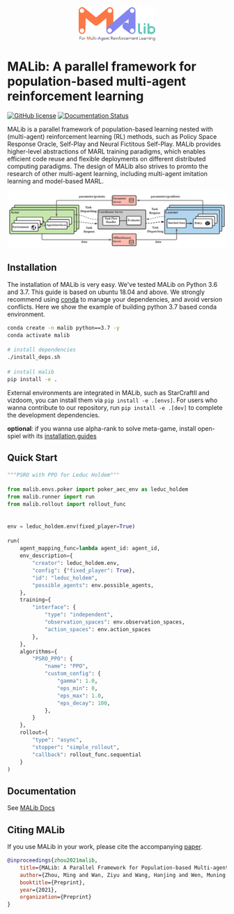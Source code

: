 
<div align=center style="margin-bottom: 20px"><img src="docs/imgs/logo.svg" width="35%"></div>


# MALib: A parallel framework for population-based multi-agent reinforcement learning

[![GitHub license](https://img.shields.io/badge/license-MIT-blue.svg)](https://github.com/sjtu-marl/malib/blob/main/LICENSE)
[![Documentation Status](https://readthedocs.org/projects/malib/badge/?version=latest)](https://malib.readthedocs.io/en/latest/?badge=latest)

MALib is a parallel framework of population-based learning nested with (multi-agent) reinforcement learning (RL) methods, such as Policy Space Response Oracle, Self-Play and Neural Fictitous Self-Play. MALib provides higher-level abstractions of MARL training paradigms, which enables efficient code reuse and flexible deployments on different distributed computing paradigms. The design of MALib also strives to promto the research of other multi-agent learning, including multi-agent imitation learning and model-based MARL.

![architecture](docs/imgs/Architecture.svg)

## Installation

The installation of MALib is very easy. We've tested MALib on Python 3.6 and 3.7. This guide is based on ubuntu 18.04 and above. We strongly recommend using [conda](https://docs.conda.io/en/latest/miniconda.html) to manage your dependencies, and avoid version conflicts. Here we show the example of building python 3.7 based conda environment.


```bash
conda create -n malib python==3.7 -y
conda activate malib

# install dependencies
./install_deps.sh

# install malib
pip install -e .
```

External environments are integrated in MALib, such as StarCraftII and vizdoom, you can install them via `pip install -e .[envs]`. For users who wanna contribute to our repository, run `pip install -e .[dev]` to complete the development dependencies.

**optional**: if you wanna use alpha-rank to solve meta-game, install open-spiel with its [installation guides](https://github.com/deepmind/open_spiel)

## Quick Start

```python
"""PSRO with PPO for Leduc Holdem"""

from malib.envs.poker import poker_aec_env as leduc_holdem
from malib.runner import run
from malib.rollout import rollout_func


env = leduc_holdem.env(fixed_player=True)

run(
    agent_mapping_func=lambda agent_id: agent_id,
    env_description={
        "creator": leduc_holdem.env,
        "config": {"fixed_player": True},
        "id": "leduc_holdem",
        "possible_agents": env.possible_agents,
    },
    training={
        "interface": {
            "type": "independent",
            "observation_spaces": env.observation_spaces,
            "action_spaces": env.action_spaces
        },
    },
    algorithms={
        "PSRO_PPO": {
            "name": "PPO",
            "custom_config": {
                "gamma": 1.0,
                "eps_min": 0,
                "eps_max": 1.0,
                "eps_decay": 100,
            },
        }
    },
    rollout={
        "type": "async",
        "stopper": "simple_rollout",
        "callback": rollout_func.sequential
    }
)
```

## Documentation

See [MALib Docs](https://malib.readthedocs.io/)

## Citing MALib


If you use MALib in your work, please cite the accompanying [paper](https://yingwen.io/malib.pdf).

```bibtex
@inproceedings{zhou2021malib,
    title={MALib: A Parallel Framework for Population-based Multi-agent Reinforcement Learning},
    author={Zhou, Ming and Wan, Ziyu and Wang, Hanjing and Wen, Muning and Wu, Runzhe and Wen, Ying and Yang, Yaodong and Zhang, Weinan and Wang, Jun},
    booktitle={Preprint},
    year={2021},
    organization={Preprint}
}
```